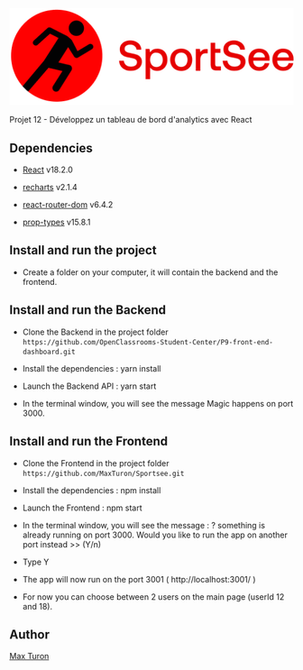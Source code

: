 ![logo-du-projet](https://github.com/MaxTuron/Sportsee/blob/master/src/assets/sportseeLogo.png?raw=true)

Projet 12 - Développez un tableau de bord d'analytics avec React

## Dependencies

- [React](https://reactjs.org/) v18.2.0

- [recharts](https://recharts.org/en-US) v2.1.4

- [react-router-dom](https://reactrouter.com/web/guides/quick-start) v6.4.2

- [prop-types](https://www.npmjs.com/package/prop-types) v15.8.1

## Install and run the project

- Create a folder on your computer, it will contain the backend and the frontend.

## Install and run the Backend

- Clone the Backend in the project folder
`https://github.com/OpenClassrooms-Student-Center/P9-front-end-dashboard.git`

- Install the dependencies : yarn install

- Launch the Backend API : yarn start

- In the terminal window, you will see the message Magic happens on port 3000.

## Install and run the Frontend

- Clone the Frontend in the project folder
`https://github.com/MaxTuron/Sportsee.git`

- Install the dependencies : npm install

- Launch the Frontend : npm start

- In the terminal window, you will see the message : ? something is already running on port 3000. Would you like to run the app on another port instead >> (Y/n)

- Type Y

- The app will now run on the port 3001 ( http://localhost:3001/ )

- For now you can choose between 2 users on the main page (userId 12 and 18).

## Author

[Max Turon](https://github.com/MaxTuron)